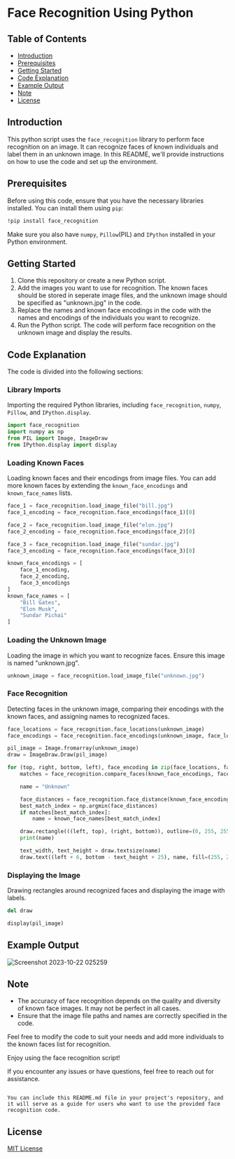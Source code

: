 # Face Recognition Using Python

## Table of Contents
- [Introduction](#introduction)
- [Prerequisites](#prerequisites)
- [Getting Started](#getting-started)
- [Code Explanation](#code-explanation)
- [Example Output](#example-output)
- [Note](#note)
- [License](#license)

## Introduction

This python script uses the `face_recognition` library to perform face recognition on an image. It can recognize faces of known individuals and label them in an unknown image. In this README, we'll provide instructions on how to use the code and set up the environment.

## Prerequisites

Before using this code, ensure that you have the necessary libraries installed. You can install them using `pip`:

```bash
!pip install face_recognition
```
Make sure you also have `numpy`, `Pillow`(PIL) and `IPython` installed in your Python environment.

## Getting Started

1. Clone this repository or create a new Python script.
2. Add the images you want to use for recognition. The known faces should be stored in seperate image files, and the unknown image should be specified as "unknown.jpg" in the code.
3. Replace the names and known face encodings in the code with the names and encodings of the individuals you want to recognize.
4. Run the Python script. The code will perform face recognition on the unknown image and display the results.

## Code Explanation

The code is divided into the following sections:

### Library Imports

Importing the required Python libraries, including `face_recognition`, `numpy`, `Pillow`, and `IPython.display`.

```python
import face_recognition
import numpy as np
from PIL import Image, ImageDraw
from IPython.display import display
```

### Loading Known Faces

Loading known faces and their encodings from image files. You can add more known faces by extending the `known_face_encodings` and `known_face_names` lists.

```python
face_1 = face_recognition.load_image_file("bill.jpg")
face_1_encoding = face_recognition.face_encodings(face_1)[0]

face_2 = face_recognition.load_image_file("elon.jpg")
face_2_encoding = face_recognition.face_encodings(face_2)[0]

face_3 = face_recognition.load_image_file("sundar.jpg")
face_3_encoding = face_recognition.face_encodings(face_3)[0]

known_face_encodings = [
    face_1_encoding,
    face_2_encoding,
    face_3_encodings
]
known_face_names = [
    "Bill Gates",
    "Elon Musk",
    "Sundar Pichai"
]
```

### Loading the Unknown Image

Loading the image in which you want to recognize faces. Ensure this image is named "unknown.jpg".

```python
unknown_image = face_recognition.load_image_file("unknown.jpg")
```

### Face Recognition

Detecting faces in the unknown image, comparing their encodings with the known faces, and assigning names to recognized faces.

```python
face_locations = face_recognition.face_locations(unknown_image)
face_encodings = face_recognition.face_encodings(unknown_image, face_locations)

pil_image = Image.fromarray(unknown_image)
draw = ImageDraw.Draw(pil_image)

for (top, right, bottom, left), face_encoding in zip(face_locations, face_encodings):
    matches = face_recognition.compare_faces(known_face_encodings, face_encoding)

    name = "Unknown"

    face_distances = face_recognition.face_distance(known_face_encodings, face_encoding)
    best_match_index = np.argmin(face_distances)
    if matches[best_match_index]:
        name = known_face_names[best_match_index]

    draw.rectangle(((left, top), (right, bottom)), outline=(0, 255, 255))
    print(name)

    text_width, text_height = draw.textsize(name)
    draw.text((left + 6, bottom - text_height + 25), name, fill=(255, 255, 255, 255))
```

### Displaying the Image

Drawing rectangles around recognized faces and displaying the image with labels.

```python
del draw

display(pil_image)
```

## Example Output

![Screenshot 2023-10-22 025259](https://github.com/manisankar29/Face_recognition/assets/138246745/46c2699a-9cb1-40ea-9749-fbf9116a27ee)

## Note

- The accuracy of face recognition depends on the quality and diversity of known face images. It may not be perfect in all cases.
- Ensure that the image file paths and names are correctly specified in the code.

Feel free to modify the code to suit your needs and add more individuals to the known faces list for recognition.

Enjoy using the face recognition script!

If you encounter any issues or have questions, feel free to reach out for assistance.

```vbnet

You can include this README.md file in your project's repository, and it will serve as a guide for users who want to use the provided face recognition code.
```

## License

[MIT License](LICENSE)

